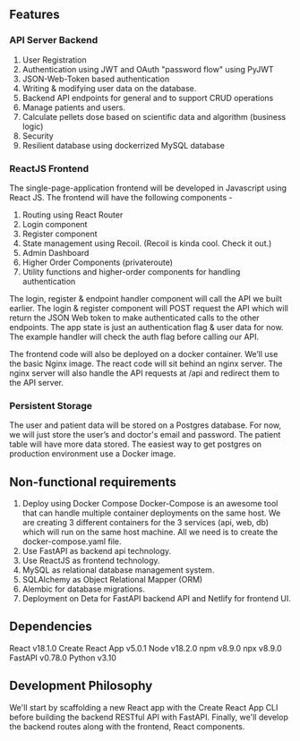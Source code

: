 ## Features

### API Server Backend
1. User Registration
2. Authentication using JWT and OAuth "password flow" using PyJWT
2. JSON-Web-Token based authentication
3. Writing & modifying user data on the database.
4. Backend API endpoints for general and to support CRUD operations
5. Manage patients and users.
6. Calculate pellets dose based on scientific data and algorithm (business logic)
7. Security
6. Resilient database using dockerrized MySQL database 


### ReactJS Frontend
The single-page-application frontend will be developed in Javascript using React JS. The frontend will have the following components -

1. Routing using React Router
2. Login component
3. Register component
4. State management using Recoil. (Recoil is kinda cool. Check it out.)
5. Admin Dashboard
6. Higher Order Components (privateroute)
7. Utility functions and higher-order components for handling authentication


The login, register & endpoint handler component will call the API we built earlier. The login & register component will POST request the API which will return the JSON Web token to make authenticated calls to the other endpoints. The app state is just an authentication flag & user data for now. The example handler will check the auth flag before calling our API.

The frontend code will also be deployed on a docker container. We’ll use the basic Nginx image. The react code will sit behind an nginx server. The nginx server will also handle the API requests at /api and redirect them to the API server. 

### Persistent Storage
The user and patient data will be stored on a Postgres database. For now, we will just store the user’s and doctor's email and password. The patient table will have more data stored. The easiest way to get postgres on production environment use a Docker image.

## Non-functional requirements
1. Deploy using Docker Compose
Docker-Compose is an awesome tool that can handle multiple container deployments on the same host. We are creating 3 different containers for the 3 services (api, web, db) which will run on the same host machine. All we need is to create the docker-compose.yaml file.
2. Use FastAPI as backend api technology.
3. Use ReactJS as frontend technology.
4. MySQL as relational database management system.
5. SQLAlchemy as Object Relational Mapper (ORM)
6. Alembic for database migrations.
4. Deployment on Deta for FastAPI backend API and Netlify for frontend UI.

## Dependencies
React v18.1.0
Create React App v5.0.1
Node v18.2.0
npm v8.9.0
npx v8.9.0
FastAPI v0.78.0
Python v3.10


## Development Philosophy
We'll start by scaffolding a new React app with the Create React App CLI before building the backend RESTful API with FastAPI. Finally, we'll develop the backend routes along with the frontend, React components.
